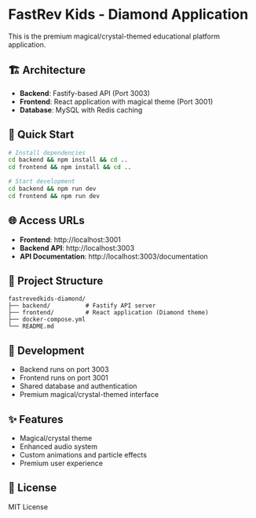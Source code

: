 # FastRev Kids - Diamond Application

This is the premium magical/crystal-themed educational platform application.

## 🏗️ Architecture

- **Backend**: Fastify-based API (Port 3003)
- **Frontend**: React application with magical theme (Port 3001)
- **Database**: MySQL with Redis caching

## 🚀 Quick Start

```bash
# Install dependencies
cd backend && npm install && cd ..
cd frontend && npm install && cd ..

# Start development
cd backend && npm run dev
cd frontend && npm run dev
```

## 🌐 Access URLs

- **Frontend**: http://localhost:3001
- **Backend API**: http://localhost:3003
- **API Documentation**: http://localhost:3003/documentation

## 📁 Project Structure

```
fastrevedkids-diamond/
├── backend/          # Fastify API server
├── frontend/         # React application (Diamond theme)
├── docker-compose.yml
└── README.md
```

## 🔧 Development

- Backend runs on port 3003
- Frontend runs on port 3001
- Shared database and authentication
- Premium magical/crystal-themed interface

## ✨ Features

- Magical/crystal theme
- Enhanced audio system
- Custom animations and particle effects
- Premium user experience

## 📄 License

MIT License
